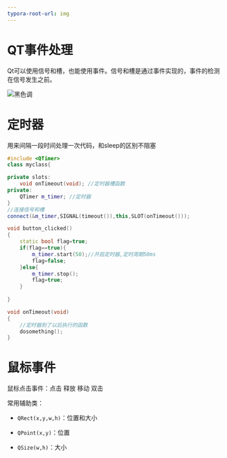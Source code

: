 ```yaml
---
typora-root-url: img
---
```


# QT事件处理

Qt可以使用信号和槽，也能使用事件。信号和槽是通过事件实现的，事件的检测在信号发生之前。

![黑色调](/heisediao.jpg)



# 定时器

用来间隔一段时间处理一次代码，和sleep的区别不阻塞

```c++
#include <QTimer>
class myclass{

private slots:
	void onTimeout(void); //定时器槽函数
private:
	QTimer m_timer; //定时器
}
//连接信号和槽
connect(&m_timer,SIGNAL(timeout()),this,SLOT(onTimeout()));

void button_clicked()
{
    static bool flag=true;
    if(flag==true){
        m_timer.start(50);//开启定时器,定时周期50ms
        flag=false;
    }else{
        m_timer.stop();
        flag=true;
    }
    
}

void onTimeout(void)
{
    //定时器到了以后执行的函数
    dosomething();
}

```

# 鼠标事件

鼠标点击事件：点击 释放 移动 双击

常用辅助类：

- `QRect(x,y,w,h)`：位置和大小

- `QPoint(x,y)`：位置

- `QSize(w,h)`：大小